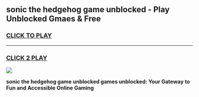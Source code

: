 
## sonic the hedgehog game unblocked - Play Unblocked Gmaes & Free
<h3>
<a href="https://news.freeplayer.one?title=sonic_the_hedgehog_game_unblocked&ref=23F">CLICK TO PLAY</a></h3>
<hr>

<h3>
<a href="https://news.freeplayer.one?title=sonic_the_hedgehog_game_unblocked&ref=23F">CLICK 2 PLAY</a>
  
</h3>

<a href="https://news.freeplayer.one?title=sonic_the_hedgehog_game_unblocked&ref=23F/"><img src="https://clearcache.store/games.png"></a>


**sonic the hedgehog game unblocked games unblocked: Your Gateway to Fun and Accessible Online Gaming**
